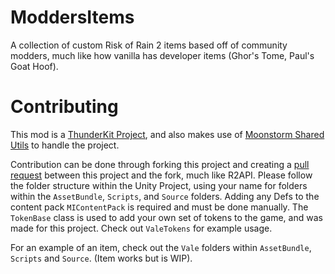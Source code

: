 # ModdersItems
 A collection of custom Risk of Rain 2 items based off of community modders, much like how vanilla has developer items (Ghor's Tome, Paul's Goat Hoof).

# Contributing
This mod is a [ThunderKit Project](https://github.com/PassivePicasso/ThunderKit), and also makes use of [Moonstorm Shared Utils](https://thunderstore.io/package/TeamMoonstorm/MoonstormSharedUtils/) to handle the project.

Contribution can be done through forking this project and creating a [pull request](https://github.com/Vale-X/ModdersItems/pulls) between this project and the fork, much like R2API. Please follow the folder structure within the Unity Project, using your name for folders within the `AssetBundle`, `Scripts`, and `Source` folders. Adding any Defs to the content pack `MIContentPack` is required and must be done manually.
The `TokenBase` class is used to add your own set of tokens to the game, and was made for this project. Check out `ValeTokens` for example usage.

For an example of an item, check out the `Vale` folders within `AssetBundle`, `Scripts` and `Source`. (Item works but is WIP).
